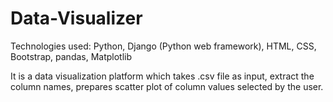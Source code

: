 # Data-Visualizer
Technologies used: Python, Django (Python web framework), HTML, CSS, Bootstrap, pandas, Matplotlib

It is a data visualization platform which takes .csv file as input, extract the column names, prepares scatter plot of column values selected by the user.
